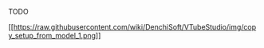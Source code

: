 TODO

[[https://raw.githubusercontent.com/wiki/DenchiSoft/VTubeStudio/img/copy_setup_from_model_1.png]]
